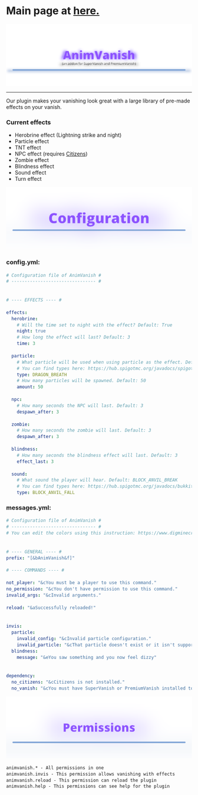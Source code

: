 # Main page at [here.](https://www.spigotmc.org/resources/animvanish-1-18-animated-vanishing.102183/)
![Title](docs/title.png)
___
Our plugin makes your vanishing look great with a large library of pre-made effects on your vanish.

### Current effects
- Herobrine effect (Lightning strike and night)
- Particle effect
- TNT effect
- NPC effect (requires [Citizens](https://www.spigotmc.org/resources/citizens.13811/))
- Zombie effect
- Blindness effect
- Sound effect
- Turn effect

![Title](docs/config.png)
### config.yml: 
```yaml
# Configuration file of AnimVanish #
# -------------------------------- #


# ---- EFFECTS ---- #

effects:
  herobrine:
    # Will the time set to night with the effect? Default: True
    night: true
    # How long the effect will last? Default: 3
    time: 3

  particle:
    # What particle will be used when using particle as the effect. Default: DRAGON_BREATH
    # You can find types here: https://hub.spigotmc.org/javadocs/spigot/org/bukkit/Particle.html#enum-constant-summary
    type: DRAGON_BREATH
    # How many particles will be spawned. Default: 50
    amount: 50

  npc:
    # How many seconds the NPC will last. Default: 3
    despawn_after: 3

  zombie:
    # How many seconds the zombie will last. Default: 3
    despawn_after: 3

  blindness:
    # How many seconds the blindness effect will last. Default: 3
    effect_last: 3

  sound:
    # What sound the player will hear. Default: BLOCK_ANVIL_BREAK
    # You can find types here: https://hub.spigotmc.org/javadocs/bukkit/org/bukkit/Sound.html#enum-constant-summary
    type: BLOCK_ANVIL_FALL

```
### messages.yml:
```yaml
# Configuration file of AnimVanish #
# -------------------------------- #
# You can edit the colors using this instruction: https://www.digminecraft.com/lists/color_list_pc.php


# ---- GENERAL ---- #
prefix: "[&bAnimVanish&f]"

# ---- COMMANDS ---- #

not_player: "&cYou must be a player to use this command."
no_permission: "&cYou don't have permission to use this command."
invalid_args: "&cInvalid arguments."

reload: "&aSuccessfully reloaded!"


invis:
  particle:
    invalid_config: "&cInvalid particle configuration."
    invalid_particle: "&cThat particle doesn't exist or it isn't supported."
  blindness:
    message: "&eYou saw something and you now feel dizzy"


dependency:
  no_citizens: "&cCitizens is not installed."
  no_vanish: "&cYou must have SuperVanish or PremiumVanish installed to use this command."
```
![Title](docs/permissions.png)
```txt
animvanish.* - All permissions in one
animvanish.invis - This permission allows vanishing with effects
animvanish.reload - This permission can reload the plugin
animvanish.help - This permissions can see help for the plugin
```
